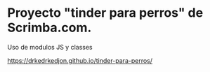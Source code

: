 # Proyecto "tinder para perros" de Scrimba.com.

Uso de modulos JS y classes

https://drkedrkedjon.github.io/tinder-para-perros/